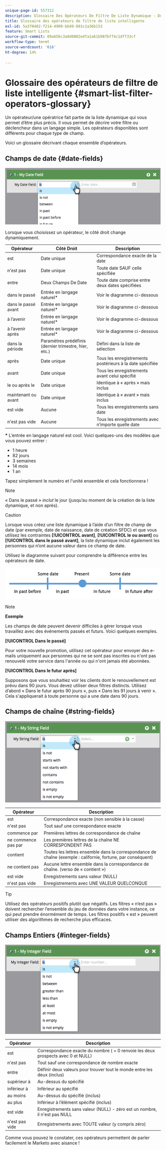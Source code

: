 ```yaml
---
unique-page-id: 557312
description: Glossaire Des Opérateurs De Filtre De Liste Dynamique - Documents Marketo - Documentation Du Produit
title: Glossaire des opérateurs de filtre de liste intelligente
exl-id: 5a370482-f214-4909-bb49-801c1a36b153
feature: Smart Lists
source-git-commit: 09a656c3a0d0002edfa1a61b987bff4c1dff33cf
workflow-type: tm+mt
source-wordcount: '616'
ht-degree: 14%

---
```


# Glossaire des opérateurs de filtre de liste intelligente {#smart-list-filter-operators-glossary}

Un opérateur/une opératrice fait partie de la liste dynamique qui vous permet d’être plus précis. Il vous permet de décrire votre filtre ou déclencheur dans un langage simple. Les opérateurs disponibles sont différents pour chaque type de champ.

Voici un glossaire décrivant chaque ensemble d’opérateurs.

## Champs de date {#date-fields}

![](assets/smart-list-filter-operators-glossary-1.png)

Lorsque vous choisissez un opérateur, le côté droit change dynamiquement.

<table><thead>
  <tr>
    <th>Opérateur</th>
    <th>Côté Droit</th>
    <th>Description</th>
  </tr></thead>
<tbody>
  <tr>
    <td>est</td>
    <td>Date unique</td>
    <td>Correspondance exacte de la date</td>
  </tr>
  <tr>
    <td>n'est pas</td>
    <td>Date unique</td>
    <td>Toute date SAUF celle spécifiée</td>
  </tr>
  <tr>
    <td>entre</td>
    <td>Deux Champs De Date</td>
    <td>Toute date comprise entre deux dates spécifiées</td>
  </tr>
  <tr>
    <td>dans le passé</td>
    <td>Entrée en langage naturel*</td>
    <td>Voir le diagramme ci-dessous</td>
  </tr>
  <tr>
    <td>dans le passé avant</td>
    <td>Entrée en langage naturel*</td>
    <td>Voir le diagramme ci-dessous</td>
  </tr>
  <tr>
    <td>à l’avenir</td>
    <td>Entrée en langage naturel*</td>
    <td>Voir le diagramme ci-dessous</td>
  </tr>
  <tr>
    <td>à l’avenir après</td>
    <td>Entrée en langage naturel*</td>
    <td>Voir le diagramme ci-dessous</td>
  </tr>
  <tr>
    <td>dans la période</td>
    <td>Paramètres prédéfinis (dernier trimestre, hier, etc.)</td>
    <td>Défini dans la liste de sélection</td>
  </tr>
  <tr>
    <td>après</td>
    <td>Date unique</td>
    <td>Tous les enregistrements postérieurs à la date spécifiée</td>
  </tr>
  <tr>
    <td>avant</td>
    <td>Date unique</td>
    <td>Tous les enregistrements avant celui spécifié</td>
  </tr>
  <tr>
    <td>le ou après le</td>
    <td>Date unique</td>
    <td>Identique à « après » mais inclus</td>
  </tr>
  <tr>
    <td>maintenant ou avant</td>
    <td>Date unique</td>
    <td>Identique à « avant » mais inclus</td>
  </tr>
  <tr>
    <td>est vide</td>
    <td>Aucune</td>
    <td>Tous les enregistrements sans date</td>
  </tr>
  <tr>
    <td>n'est pas vide</td>
    <td>Aucune</td>
    <td>Tous les enregistrements avec n’importe quelle date</td>
  </tr>
</tbody></table>

**&#42;** L’entrée en langage naturel est cool. Voici quelques-uns des modèles que vous pouvez entrer :

* 1 heure
* 82 jours
* 3 semaines
* 14 mois
* 1 an

Tapez simplement le numéro et l&#39;unité ensemble et cela fonctionnera !

>[!NOTE]
>
>« Dans le passé » _inclut_ le jour (jusqu’au moment de la création de la liste dynamique, et non après).

>[!CAUTION]
>
>Lorsque vous créez une liste dynamique à l’aide d’un filtre de champ de date (par exemple, date de naissance, date de création SFDC) et que vous utilisez les contraintes **[!UICONTROL avant]**, **[!UICONTROL le ou avant]** ou **[!UICONTROL dans le passé avant]**, la liste dynamique inclut également les personnes qui n’ont aucune valeur dans ce champ de date.

Utilisez le diagramme suivant pour comprendre la différence entre les opérateurs de date.

![](assets/smart-list-filter-operators-glossary-2.png)

>[!NOTE]
>
>**Exemple**
>
>Les champs de date peuvent devenir difficiles à gérer lorsque vous travaillez avec des événements passés et futurs. Voici quelques exemples.
>
>**[!UICONTROL Dans le passé]**
>
>Pour votre nouvelle promotion, utilisez cet opérateur pour envoyer des e-mails uniquement aux personnes qui ne se sont pas inscrites ou n&#39;ont pas renouvelé votre service dans l&#39;année ou qui n&#39;ont jamais été abonnées.
>
>**[!UICONTROL Dans le futur après]**
>
>Supposons que vous souhaitiez voir les clients dont le renouvellement est prévu dans 90 jours. Vous devez utiliser deux filtres distincts. Utilisez d’abord « Dans le futur après 90 jours », puis « Dans les 91 jours à venir ». Cela s&#39;appliquerait à toute personne qui a une date dans 90 jours.

## Champs de chaîne {#string-fields}

![](assets/smart-list-filter-operators-glossary-3.png)

<table><thead>
  <tr>
    <th>Opérateur</th>
    <th>Description</th>
  </tr></thead>
<tbody>
  <tr>
    <td>est</td>
    <td>Correspondance exacte (non sensible à la casse)</td>
  </tr>
  <tr>
    <td>n'est pas</td>
    <td>Tout sauf une correspondance exacte</td>
  </tr>
  <tr>
    <td>commence par</td>
    <td>Premières lettres de correspondance de chaîne</td>
  </tr>
  <tr>
    <td>ne commence pas par</td>
    <td>Les premières lettres de la chaîne NE CORRESPONDENT PAS</td>
  </tr>
  <tr>
    <td>contient</td>
    <td>Toutes les lettres ensemble dans la correspondance de chaîne (exemple : californie, fortune, par conséquent)</td>
  </tr>
  <tr>
    <td>ne contient pas</td>
    <td>Aucune lettre ensemble dans la correspondance de chaîne. (verso de « contient »)</td>
  </tr>
  <tr>
    <td>est vide</td>
    <td>Enregistrements sans valeur (NULL)</td>
  </tr>
  <tr>
    <td>n'est pas vide</td>
    <td>Enregistrements avec UNE VALEUR QUELCONQUE</td>
  </tr>
</tbody>
</table>

>[!TIP]
>
>Utilisez des opérateurs positifs plutôt que négatifs. Les filtres « n’est pas » doivent rechercher l’ensemble du jeu de données dans votre instance, ce qui peut prendre énormément de temps. Les filtres positifs « est » peuvent utiliser des algorithmes de recherche plus efficaces.

## Champs Entiers {#integer-fields}

![](assets/smart-list-filter-operators-glossary-4.png)

<table><thead>
  <tr>
    <th>Opérateur</th>
    <th>Description</th>
  </tr></thead>
<tbody>
  <tr>
    <td>est</td>
    <td>Correspondance exacte du nombre ( = 0 renvoie les deux prospects avec 0 et NULL)</td>
  </tr>
  <tr>
    <td>n'est pas</td>
    <td>Tout sauf une correspondance de nombre exacte</td>
  </tr>
  <tr>
    <td>entre</td>
    <td>Définir deux valeurs pour trouver tout le monde entre les deux (inclus)</td>
  </tr>
  <tr>
    <td>supérieur à</td>
    <td>Au-dessus du spécifié</td>
  </tr>
  <tr>
    <td>inférieur à</td>
    <td>Inférieur au spécifié</td>
  </tr>
  <tr>
    <td>au moins</td>
    <td>Au-dessus du spécifié (inclus)</td>
  </tr>
  <tr>
    <td>au plus</td>
    <td>Inférieur à l’élément spécifié (inclus)</td>
  </tr>
  <tr>
    <td>est vide</td>
    <td>Enregistrements sans valeur (NULL) - zéro est un nombre, il n'est pas NULL</td>
  </tr>
  <tr>
    <td>n'est pas vide</td>
    <td>Enregistrements avec TOUTE valeur (y compris zéro)</td>
  </tr>
</tbody>
</table>

Comme vous pouvez le constater, ces opérateurs permettent de parler facilement le Marketo avec aisance !

